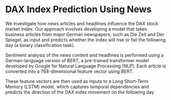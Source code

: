 # DAX Index Prediction Using News
We investigate how news articles and headlines influence the DAX stock market index. Our approach involves developing a model that takes business articles from major German newspapers, such as Die Zeit and Der Spiegel, as input and predicts whether the index will rise or fall the following day (a binary classification task).

Sentiment analysis of the news content and headlines is performed using a German-language version of BERT, a pre-trained transformer model developed by Google for Natural Language Processing (NLP). Each article is converted into a 768-dimensional feature vector using BERT.

These feature vectors are then used as inputs to a Long Short-Term Memory (LSTM) model, which captures temporal dependencies and predicts the direction of the DAX index movement on the following day.
